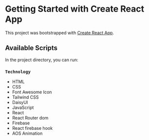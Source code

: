 # Getting Started with Create React App

This project was bootstrapped with [Create React App](https://github.com/facebook/create-react-app).

## Available Scripts

In the project directory, you can run:

### `Technology`

* HTML
* CSS
* Font Awesome Icon
* Tailwind CSS
* DaisyUI
* JavaScript
* React
* React Router dom
* Firebase
* React firebase hook
* AOS Animation
